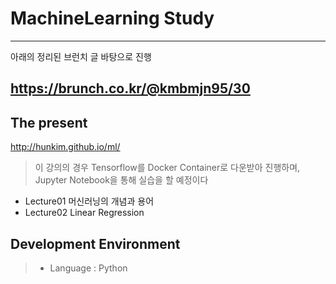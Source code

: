 # MachineLearning Study
---
아래의 정리된 브런치 글 바탕으로 진행

<https://brunch.co.kr/@kmbmjn95/30>
---

## The present
<http://hunkim.github.io/ml/>
> 이 강의의 경우 Tensorflow를 Docker Container로 다운받아 진행하며,
> Jupyter Notebook을 통해 실습을 할 예정이다  

- Lecture01 머신러닝의 개념과 용어
- Lecture02 Linear Regression  

## Development Environment
> - Language : Python
